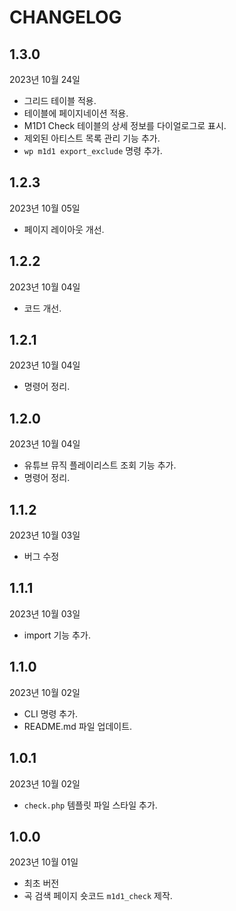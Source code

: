 # CHANGELOG

## 1.3.0

2023년 10월 24일

- 그리드 테이블 적용.
- 테이블에 페이지네이션 적용.
- M1D1 Check 테이블의 상세 정보를 다이얼로그로 표시.
- 제외된 아티스트 목록 관리 기능 추가.
- `wp m1d1 export_exclude` 명령 추가.

## 1.2.3

2023년 10월 05일

- 페이지 레이아웃 개선.

## 1.2.2

2023년 10월 04일

- 코드 개선.

## 1.2.1

2023년 10월 04일

- 명령어 정리.

## 1.2.0

2023년 10월 04일

- 유튜브 뮤직 플레이리스트 조회 기능 추가.
- 명령어 정리.

## 1.1.2

2023년 10월 03일

- 버그 수정

## 1.1.1

2023년 10월 03일

- import 기능 추가.

## 1.1.0

2023년 10월 02일

- CLI 명령 추가.
- README.md 파일 업데이트.

## 1.0.1

2023년 10월 02일

- `check.php` 템플릿 파일 스타일 추가.

## 1.0.0

2023년 10월 01일

- 최초 버전
- 곡 검색 페이지 숏코드 `m1d1_check` 제작.
